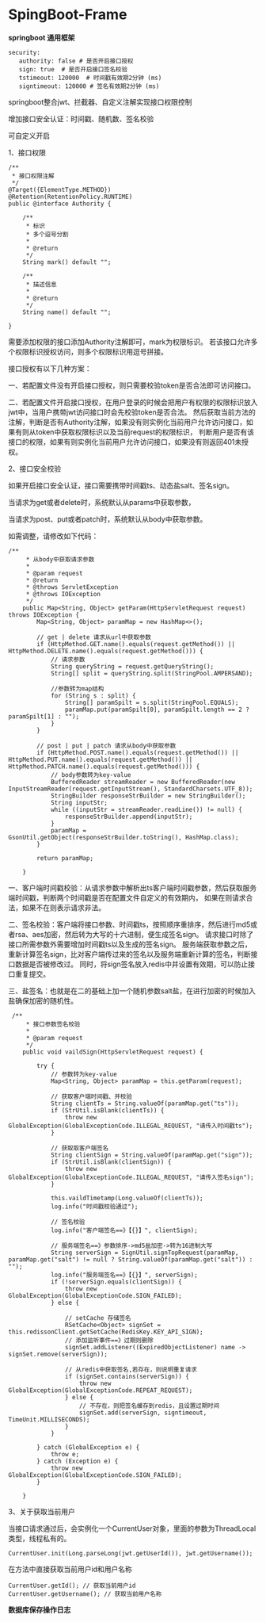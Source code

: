 # SpingBoot-Frame
**springboot 通用框架**


````
security:
   authority: false # 是否开启接口授权
   sign: true  # 是否开启接口签名校验
   tstimeout: 120000  # 时间戳有效期2分钟 (ms)
   signtimeout: 120000 # 签名有效期2分钟 (ms)
````
springboot整合jwt、拦截器、自定义注解实现接口权限控制

增加接口安全认证：时间戳、随机数、签名校验

可自定义开启


1、接口权限

````
/**
 * 接口权限注解
 */
@Target({ElementType.METHOD})
@Retention(RetentionPolicy.RUNTIME)
public @interface Authority {

    /**
     * 标识
     * 多个逗号分割
     *
     * @return
     */
    String mark() default "";

    /**
     * 描述信息
     *
     * @return
     */
    String name() default "";

}
````
需要添加权限的接口添加Authority注解即可，mark为权限标识。
若该接口允许多个权限标识授权访问，则多个权限标识用逗号拼接。

接口授权有以下几种方案：

一、若配置文件没有开启接口授权，则只需要校验token是否合法即可访问接口。

二、若配置文件开启接口授权，在用户登录的时候会把用户有权限的权限标识放入jwt中，当用户携带jwt访问接口时会先校验token是否合法。
然后获取当前方法的注解，判断是否有Authority注解，如果没有则实例化当前用户允许访问接口，如果有则从token中获取权限标识以及当前request的权限标识，
判断用户是否有该接口的权限，如果有则实例化当前用户允许访问接口，如果没有则返回401未授权。


2、接口安全校验

如果开启接口安全认证，接口需要携带时间戳ts、动态盐salt、签名sign。

当请求为get或者delete时，系统默认从params中获取参数，

当请求为post、put或者patch时，系统默认从body中获取参数。

如需调整，请修改如下代码：

````
/**
     * 从body中获取请求参数
     *
     * @param request
     * @return
     * @throws ServletException
     * @throws IOException
     */
    public Map<String, Object> getParam(HttpServletRequest request) throws IOException {
        Map<String, Object> paramMap = new HashMap<>();

        // get | delete 请求从url中获取参数
        if (HttpMethod.GET.name().equals(request.getMethod()) || HttpMethod.DELETE.name().equals(request.getMethod())) {
            // 请求参数
            String queryString = request.getQueryString();
            String[] split = queryString.split(StringPool.AMPERSAND);

            //参数转为map结构
            for (String s : split) {
                String[] paramSpilt = s.split(StringPool.EQUALS);
                paramMap.put(paramSpilt[0], paramSpilt.length == 2 ? paramSpilt[1] : "");
            }
        }

        // post | put | patch 请求从body中获取参数
        if (HttpMethod.POST.name().equals(request.getMethod()) || HttpMethod.PUT.name().equals(request.getMethod()) || HttpMethod.PATCH.name().equals(request.getMethod())) {
            // body参数转为key-value
            BufferedReader streamReader = new BufferedReader(new InputStreamReader(request.getInputStream(), StandardCharsets.UTF_8));
            StringBuilder responseStrBuilder = new StringBuilder();
            String inputStr;
            while ((inputStr = streamReader.readLine()) != null) {
                responseStrBuilder.append(inputStr);
            }
            paramMap = GsonUtil.getObject(responseStrBuilder.toString(), HashMap.class);
        }

        return paramMap;

    }
````

一、客户端时间戳校验：从请求参数中解析出ts客户端时间戳参数，然后获取服务端时间戳，判断两个时间戳是否在配置文件自定义的有效期内，
如果在则请求合法，如果不在则表示请求非法。

二、签名校验：客户端将接口参数、时间戳ts，按照顺序重排序，然后进行md5或者rsa、aes加密，然后转为大写的十六进制，便生成签名sign。
请求接口时除了接口所需参数外需要增加时间戳ts以及生成的签名sign。
服务端获取参数之后，重新计算签名sign，比对客户端传过来的签名以及服务端重新计算的签名，判断接口数据是否被修改过。
同时，将sign签名放入redis中并设置有效期，可以防止接口重复提交。

三、盐签名：也就是在二的基础上加一个随机参数salt盐，在进行加密的时候加入盐确保加密的随机性。

````
 /**
     * 接口参数签名校验
     *
     * @param request
     */
    public void vaildSign(HttpServletRequest request) {

        try {
            // 参数转为key-value
            Map<String, Object> paramMap = this.getParam(request);

            // 获取客户端时间戳、并校验
            String clientTs = String.valueOf(paramMap.get("ts"));
            if (StrUtil.isBlank(clientTs)) {
                throw new GlobalException(GlobalExceptionCode.ILLEGAL_REQUEST, "请传入时间戳ts");
            }

            // 获取取客户端签名
            String clientSign = String.valueOf(paramMap.get("sign"));
            if (StrUtil.isBlank(clientSign)) {
                throw new GlobalException(GlobalExceptionCode.ILLEGAL_REQUEST, "请传入签名sign");
            }

            this.vaildTimetamp(Long.valueOf(clientTs));
            log.info("时间戳校验通过");

            // 签名校验
            log.info("客户端签名==》【{}】", clientSign);

            // 服务端签名==》参数排序->md5盐加密->转为16进制大写
            String serverSign = SignUtil.signTopRequest(paramMap, paramMap.get("salt") != null ? String.valueOf(paramMap.get("salt")) : "");
            log.info("服务端签名==》【{}】", serverSign);
            if (!serverSign.equals(clientSign)) {
                throw new GlobalException(GlobalExceptionCode.SIGN_FAILED);
            } else {

                // setCache 存储签名
                RSetCache<Object> signSet = this.redissonClient.getSetCache(RedisKey.KEY_API_SIGN);
                // 添加监听事件==》过期则删除
                signSet.addListener((ExpiredObjectListener) name -> signSet.remove(serverSign));

                // 从redis中获取签名,若存在，则说明重复请求
                if (signSet.contains(serverSign)) {
                    throw new GlobalException(GlobalExceptionCode.REPEAT_REQUEST);
                } else {
                    // 不存在，则把签名缓存到redis，且设置过期时间
                    signSet.add(serverSign, signtimeout, TimeUnit.MILLISECONDS);
                }
            }

        } catch (GlobalException e) {
            throw e;
        } catch (Exception e) {
            throw new GlobalException(GlobalExceptionCode.SIGN_FAILED);
        }

    }
````

3、关于获取当前用户

当接口请求通过后，会实例化一个CurrentUser对象，里面的参数为ThreadLocal类型，线程私有的。
````
CurrentUser.init(Long.parseLong(jwt.getUserId()), jwt.getUsername());
````

在方法中直接获取当前用户id和用户名称
```
CurrentUser.getId(); // 获取当前用户id
CurrentUser.getUsername(); // 获取当前用户名称
```


**数据库保存操作日志**